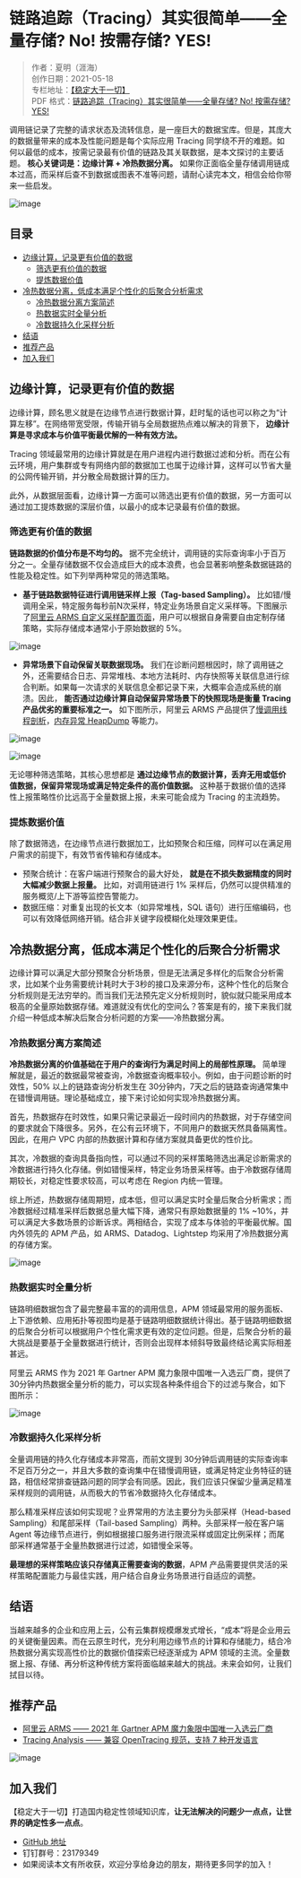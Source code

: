 # 链路追踪（Tracing）其实很简单——全量存储? No! 按需存储? YES!

> 作者：夏明（涯海）    
> 创作日期：2021-05-18  
> 专栏地址：[【稳定大于一切】](https://github.com/StabilityMan/StabilityGuide)  
> PDF 格式：[链路追踪（Tracing）其实很简单——全量存储? No! 按需存储? YES!](https://github.com/StabilityMan/StabilityGuide/blob/master/docs/diagnosis/tracing/pdf/链路追踪（Tracing）其实很简单——全量存储%3FNo!按需存储%3FYES!.pdf)

调用链记录了完整的请求状态及流转信息，是一座巨大的数据宝库。但是，其庞大的数据量带来的成本及性能问题是每个实际应用 Tracing 同学绕不开的难题。如何以最低的成本，按需记录最有价值的链路及其关联数据，是本文探讨的主要话题。 **核心关键词是：边缘计算 + 冷热数据分离。** 如果你正面临全量存储调用链成本过高，而采样后查不到数据或图表不准等问题，请耐心读完本文，相信会给你带来一些启发。

![image](image/全量or按需存储.png)


## 目录
- [边缘计算，记录更有价值的数据](#边缘计算记录更有价值的数据)
	- [筛选更有价值的数据](#筛选更有价值的数据)
	- [提炼数据价值](#提炼数据价值)
- [冷热数据分离，低成本满足个性化的后聚合分析需求](#冷热数据分离低成本满足个性化的后聚合分析需求)
	- [冷热数据分离方案简述](#冷热数据分离方案简述)
	- [热数据实时全量分析](#热数据实时全量分析)
	- [冷数据持久化采样分析](#冷数据持久化采样分析)
- [结语](#结语)
- [推荐产品](#推荐产品)
- [加入我们](#加入我们)


## 边缘计算，记录更有价值的数据
边缘计算，顾名思义就是在边缘节点进行数据计算，赶时髦的话也可以称之为“计算左移”。在网络带宽受限，传输开销与全局数据热点难以解决的背景下， **边缘计算是寻求成本与价值平衡最优解的一种有效方法。**

Tracing 领域最常用的边缘计算就是在用户进程内进行数据过滤和分析。而在公有云环境，用户集群或专有网络内部的数据加工也属于边缘计算，这样可以节省大量的公网传输开销，并分散全局数据计算的压力。

此外，从数据层面看，边缘计算一方面可以筛选出更有价值的数据，另一方面可以通过加工提炼数据的深层价值，以最小的成本记录最有价值的数据。



### 筛选更有价值的数据
**链路数据的价值分布是不均匀的。** 据不完全统计，调用链的实际查询率小于百万分之一。全量存储数据不仅会造成巨大的成本浪费，也会显著影响整条数据链路的性能及稳定性。如下列举两种常见的筛选策略。

* **基于链路数据特征进行调用链采样上报（Tag-based Sampling）。** 比如错/慢调用全采，特定服务每秒前N次采样，特定业务场景自定义采样等。下图展示了[阿里云 ARMS 自定义采样配置页面](https://help.aliyun.com/document_detail/194773.html)，用户可以根据自身需要自由定制存储策略，实际存储成本通常小于原始数据的 5%。

![image](image/精准采样示意图.png)

* **异常场景下自动保留关联数据现场。** 我们在诊断问题根因时，除了调用链之外，还需要结合日志、异常堆栈、本地方法耗时、内存快照等关联信息进行综合判断。如果每一次请求的关联信息全都记录下来，大概率会造成系统的崩溃。因此， **能否通过边缘计算自动保留异常场景下的快照现场是衡量 Tracing 产品优劣的重要标准之一。** 如下图所示，阿里云 ARMS 产品提供了[慢调用线程剖析](https://help.aliyun.com/document_detail/87560.html)，[内存异常 HeapDump](https://help.aliyun.com/document_detail/72191.html) 等能力。

![image](image/线程剖析.png)

![image](image/内存Dump.png)


无论哪种筛选策略，其核心思想都是 **通过边缘节点的数据计算，丢弃无用或低价值数据，保留异常现场或满足特定条件的高价值数据。** 这种基于数据价值的选择性上报策略性价比远高于全量数据上报，未来可能会成为 Tracing 的主流趋势。



### 提炼数据价值
除了数据筛选，在边缘节点进行数据加工，比如预聚合和压缩，同样可以在满足用户需求的前提下，有效节省传输和存储成本。

* 预聚合统计：在客户端进行预聚合的最大好处， **就是在不损失数据精度的同时大幅减少数据上报量。** 比如，对调用链进行 1% 采样后，仍然可以提供精准的服务概览/上下游等监控告警能力。
* 数据压缩：对重复出现的长文本（如异常堆栈，SQL 语句）进行压缩编码，也可以有效降低网络开销。结合非关键字段模糊化处理效果更佳。






## 冷热数据分离，低成本满足个性化的后聚合分析需求
边缘计算可以满足大部分预聚合分析场景，但是无法满足多样化的后聚合分析需求，比如某个业务需要统计耗时大于3秒的接口及来源分布，这种个性化的后聚合分析规则是无法穷举的。而当我们无法预先定义分析规则时，貌似就只能采用成本极高的全量原始数据存储。难道就没有优化的空间么？答案是有的，接下来我们就介绍一种低成本解决后聚合分析问题的方案——冷热数据分离。

### 冷热数据分离方案简述
**冷热数据分离的价值基础在于用户的查询行为满足时间上的局部性原理。** 简单理解就是，最近的数据最常被查询，冷数据查询概率较小。例如，由于问题诊断的时效性，50% 以上的链路查询分析发生在 30分钟内，7天之后的链路查询通常集中在错慢调用链。理论基础成立，接下来讨论如何实现冷热数据分离。

首先，热数据存在时效性，如果只需记录最近一段时间内的热数据，对于存储空间的要求就会下降很多。另外，在公有云环境下，不同用户的数据天然具备隔离性。因此，在用户 VPC 内部的热数据计算和存储方案就具备更优的性价比。

其次，冷数据的查询具备指向性，可以通过不同的采样策略筛选出满足诊断需求的冷数据进行持久化存储。例如错慢采样，特定业务场景采样等。由于冷数据存储周期较长，对稳定性要求较高，可以考虑在 Region 内统一管理。

综上所述，热数据存储周期短，成本低，但可以满足实时全量后聚合分析需求；而冷数据经过精准采样后数据总量大幅下降，通常只有原始数据量的 1% ~10%，并可以满足大多数场景的诊断诉求。两相结合，实现了成本与体验的平衡最优解。国内外领先的 APM 产品，如 ARMS、Datadog、Lightstep 均采用了冷热数据分离的存储方案。

![image](image/冷热数据分离.png)


### 热数据实时全量分析
链路明细数据包含了最完整最丰富的的调用信息，APM 领域最常用的服务面板、上下游依赖、应用拓扑等视图均是基于链路明细数据统计得出。基于链路明细数据的后聚合分析可以根据用户个性化需求更有效的定位问题。但是，后聚合分析的最大挑战是要基于全量数据进行统计，否则会出现样本倾斜导致最终结论离实际相差甚远。

阿里云 ARMS 作为 2021 年 Gartner APM 魔力象限中国唯一入选云厂商，提供了 30分钟内热数据全量分析的能力，可以实现各种条件组合下的过滤与聚合，如下图所示：

![image](image/实时全量分析.png)

### 冷数据持久化采样分析
全量调用链的持久化存储成本非常高，而前文提到 30分钟后调用链的实际查询率不足百万分之一，并且大多数的查询集中在错慢调用链，或满足特定业务特征的链路，相信经常排查链路问题的同学会有同感。因此，我们应该只保留少量满足精准采样规则的调用链，从而极大的节省冷数据持久化存储成本。

那么精准采样应该如何实现呢？业界常用的方法主要分为头部采样（Head-based Sampling）和尾部采样（Tail-based Sampling）两种。头部采样一般在客户端 Agent 等边缘节点进行，例如根据接口服务进行限流采样或固定比例采样；而尾部采样通常基于全量热数据进行过滤，如错慢全采等。

**最理想的采样策略应该只存储真正需要查询的数据**，APM 产品需要提供灵活的采样策略配置能力与最佳实践，用户结合自身业务场景进行自适应的调整。


## 结语
当越来越多的企业和应用上云，公有云集群规模爆发式增长，“成本”将是企业用云的关键衡量因素。而在云原生时代，充分利用边缘节点的计算和存储能力，结合冷热数据分离实现高性价比的数据价值探索已经逐渐成为 APM 领域的主流。全量数据上报、存储、再分析这种传统方案将面临越来越大的挑战。未来会如何，让我们拭目以待。



## 推荐产品
* [阿里云 ARMS —— 2021 年 Gartner APM 魔力象限中国唯一入选云厂商](https://help.aliyun.com/document_detail/42781.html)
* [Tracing Analysis —— 兼容 OpenTracing 规范，支持 7 种开发语言](https://help.aliyun.com/document_detail/90277.html)

![image](image/ARMS链路追踪.png)


## 加入我们
【稳定大于一切】打造国内稳定性领域知识库，**让无法解决的问题少一点点，让世界的确定性多一点点**。

* [GitHub 地址](https://github.com/StabilityMan/StabilityGuide)
* 钉钉群号：23179349
* 如果阅读本文有所收获，欢迎分享给身边的朋友，期待更多同学的加入！

